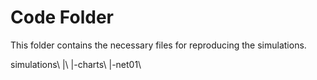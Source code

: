 # Code Folder 

This folder contains the necessary files for reproducing the simulations.

simulations\\
|\\
|-charts\\
|-net01\\